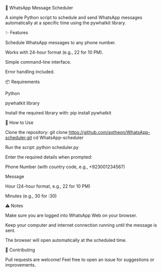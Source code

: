 📱 WhatsApp Message Scheduler

A simple Python script to schedule and send WhatsApp messages automatically at a specific time using the pywhatkit library.

✨ Features

Schedule WhatsApp messages to any phone number.

Works with 24-hour format (e.g., 22 for 10 PM).

Simple command-line interface.

Error handling included.

📦 Requirements

Python

pywhatkit library

Install the required library with:
pip install pywhatkit

🚀 How to Use

Clone the repository:
git clone https://github.com/axtheon/WhatsApp-scheduler.git
cd WhatsApp-scheduler

Run the script:
python scheduler.py

Enter the required details when prompted:

Phone Number (with country code, e.g., +923001234567)

Message

Hour (24-hour format, e.g., 22 for 10 PM)

Minutes (e.g., 30 for :30)

⚠️ Notes

Make sure you are logged into WhatsApp Web on your browser.

Keep your computer and internet connection running until the message is sent.

The browser will open automatically at the scheduled time.

🤝 Contributing

Pull requests are welcome! Feel free to open an issue for suggestions or improvements.
